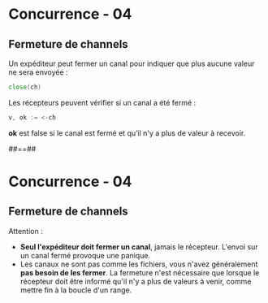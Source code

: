 <!-- .slide: class="with-code" -->

# Concurrence - 04

## Fermeture de channels

Un expéditeur peut fermer un canal pour indiquer que plus aucune valeur ne sera envoyée :

```Go
close(ch)
```
<!-- .element: class="big-code" -->

Les récepteurs peuvent vérifier si un canal a été fermé :

```Go
v, ok := <-ch
```
<!-- .element: class="big-code" -->

**ok** est false si le canal est fermé et qu’il n'y a plus de valeur à recevoir.

##==##

# Concurrence - 04

## Fermeture de channels

Attention :

- **Seul l'expéditeur doit fermer un canal**, jamais le récepteur.
  L'envoi sur un canal fermé provoque une panique.
- Les canaux ne sont pas comme les fichiers, vous n'avez généralement **pas besoin de les fermer**.
  La fermeture n'est nécessaire que lorsque le récepteur doit être informé qu'il n'y a plus de valeurs à venir, comme mettre fin à la boucle d'un range.
